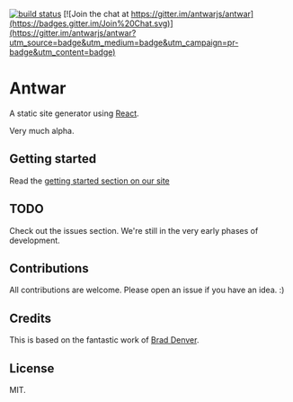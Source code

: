 [![build status](https://secure.travis-ci.org/antwarjs/antwar.png)](http://travis-ci.org/antwarjs/antwar) [![Join the chat at https://gitter.im/antwarjs/antwar](https://badges.gitter.im/Join%20Chat.svg)](https://gitter.im/antwarjs/antwar?utm_source=badge&utm_medium=badge&utm_campaign=pr-badge&utm_content=badge)

# Antwar

A static site generator using [React](https://github.com/facebook/react).

Very much alpha.

## Getting started

Read the [getting started section on our site](http://antwarjs.github.io/get-started)

## TODO

Check out the issues section. We're still in the very early phases of development.

## Contributions

All contributions are welcome. Please open an issue if you have an idea. :)

## Credits

This is based on the fantastic work of [Brad Denver](https://github.com/BradDenver/react-static-site).

## License

MIT.

